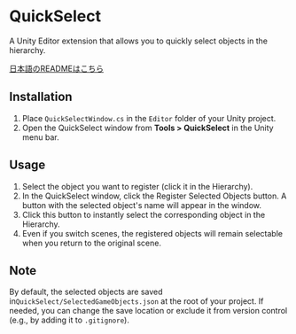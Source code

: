 # QuickSelect
A Unity Editor extension that allows you to quickly select objects in the hierarchy.

[日本語のREADMEはこちら](README.ja.md)

## Installation
1. Place `QuickSelectWindow.cs` in the `Editor` folder of your Unity project.
2. Open the QuickSelect window from **Tools > QuickSelect** in the Unity menu bar.

## Usage
1. Select the object you want to register (click it in the Hierarchy).
2. In the QuickSelect window, click the Register Selected Objects button. A button with the selected object's name will appear in the window.
3. Click this button to instantly select the corresponding object in the Hierarchy.
4. Even if you switch scenes, the registered objects will remain selectable when you return to the original scene.

## Note
By default, the selected objects are saved in`QuickSelect/SelectedGameObjects.json` at the root of your project.
If needed, you can change the save location or exclude it from version control (e.g., by adding it to `.gitignore`).
